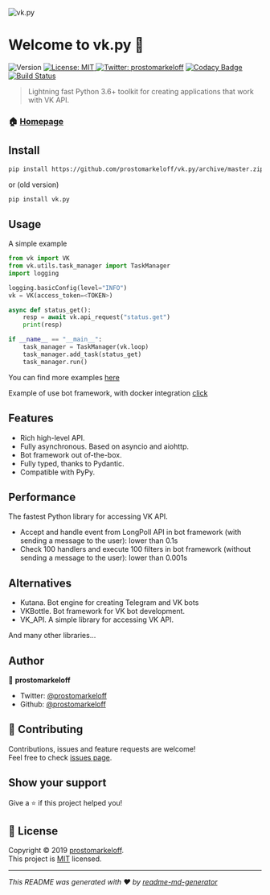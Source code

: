 ![vk.py](https://user-images.githubusercontent.com/28061158/63603699-cd51b980-c5d2-11e9-8a8f-06e1eef20afe.jpg)



# Welcome to vk.py 👋

![Version](https://img.shields.io/badge/version-0.1.0-blue.svg?cacheSeconds=2592000) [ ![License: MIT](https://img.shields.io/badge/License-MIT-yellow.svg) ](https://github.com/prostomarkeloff/vk.py/blob/master/LICENSE) [![Twitter: prostomarkeloff](https://img.shields.io/twitter/follow/prostomarkeloff.svg?style=social)](https://twitter.com/prostomarkeloff)
[![Codacy Badge](https://api.codacy.com/project/badge/Grade/cac2f27aab0a41f993660a525c054bb5)](https://app.codacy.com/app/prostomarkeloff/vk.py?utm_source=github.com&utm_medium=referral&utm_content=prostomarkeloff/vk.py&utm_campaign=Badge_Grade_Dashboard)
[![Build Status](https://travis-ci.org/prostomarkeloff/vk.py.svg?branch=master)](https://travis-ci.org/prostomarkeloff/vk.py)

> Lightning fast Python 3.6+ toolkit for creating applications that work with VK API.



### 🏠 [Homepage](github.com/prostomarkeloff/vk.py)


## Install

```sh
pip install https://github.com/prostomarkeloff/vk.py/archive/master.zip --upgrade
```

or (old version)

```sh
pip install vk.py
```

## Usage

A simple example
```python
from vk import VK
from vk.utils.task_manager import TaskManager
import logging

logging.basicConfig(level="INFO")
vk = VK(access_token=<TOKEN>)

async def status_get():
    resp = await vk.api_request("status.get")
    print(resp)

if __name__ == "__main__":
    task_manager = TaskManager(vk.loop)
    task_manager.add_task(status_get)
    task_manager.run()

```

You can find more examples [here](./examples)

Example of use bot framework, with docker integration [click](https://github.com/prostomarkeloff/vkpy-exam-bot)

## Features

- Rich high-level API.
- Fully asynchronous. Based on asyncio and aiohttp.
- Bot framework out of-the-box.
- Fully typed, thanks to Pydantic.
- Compatible with PyPy.


## Performance
The fastest Python library for accessing VK API.

- Accept and handle event from LongPoll API in bot framework (with sending a message to the user): lower than 0.1s 
- Check 100 handlers and execute 100 filters in bot framework (without sending a message to the user): lower than 0.001s

## Alternatives

- Kutana. Bot engine for creating Telegram and VK bots
- VKBottle. Bot framework for VK bot development.
- VK_API. A simple library for accessing VK API.

And many other libraries...

## Author

👤 **prostomarkeloff**

* Twitter: [@prostomarkeloff](https://twitter.com/prostomarkeloff)
* Github: [@prostomarkeloff](https://github.com/prostomarkeloff)

## 🤝 Contributing

Contributions, issues and feature requests are welcome!<br />Feel free to check [issues page](https://github.com/prostomarkeloff/vk.py/issues).

## Show your support

Give a ⭐️ if this project helped you!

## 📝 License

Copyright © 2019 [prostomarkeloff](https://github.com/prostomarkeloff).<br />
This project is [MIT](https://github.com/prostomarkeloff/vk.py/blob/master/LICENSE) licensed.

***
_This README was generated with ❤️ by [readme-md-generator](https://github.com/kefranabg/readme-md-generator)_
